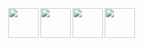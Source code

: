 <img src="https://user-images.githubusercontent.com/4249591/32140350-f316cb0a-bc34-11e7-9705-72b1aae2c61d.png" height="60">

<img src="https://user-images.githubusercontent.com/4249591/32140354-f76d041c-bc34-11e7-9589-26d75f3fff85.png" height="60">

<img src="https://user-images.githubusercontent.com/4249591/32140356-fb2b5590-bc34-11e7-8140-6dac1ead0eb1.png" height="60">

<img src="https://user-images.githubusercontent.com/4249591/32140358-fdd2b856-bc34-11e7-9d7a-7ddd3bd922f4.png" height="60">
